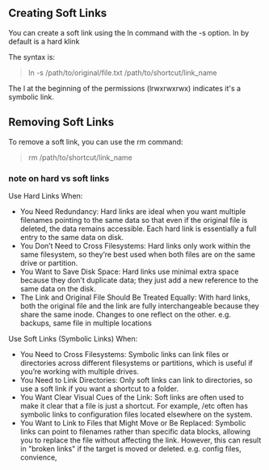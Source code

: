 ## Creating Soft Links
You can create a soft link using the ln command with the -s option. ln by default is a hard klink

The syntax is:
>ln -s /path/to/original/file.txt /path/to/shortcut/link_name

The l at the beginning of the permissions (lrwxrwxrwx) indicates it's a symbolic link.

## Removing Soft Links
To remove a soft link, you can use the rm command:
>rm /path/to/shortcut/link_name

### note on hard vs soft links
Use Hard Links When:
- You Need Redundancy: Hard links are ideal when you want multiple filenames pointing to the same data so that even if the original file is deleted, the data remains accessible. Each hard link is essentially a full entry to the same data on disk.
- You Don’t Need to Cross Filesystems: Hard links only work within the same filesystem, so they’re best used when both files are on the same drive or partition.
- You Want to Save Disk Space: Hard links use minimal extra space because they don't duplicate data; they just add a new reference to the same data on the disk.
- The Link and Original File Should Be Treated Equally: With hard links, both the original file and the link are fully interchangeable because they share the same inode. Changes to one reflect on the other.
e.g. backups, same file in multiple locations


Use Soft Links (Symbolic Links) When:
- You Need to Cross Filesystems: Symbolic links can link files or directories across different filesystems or partitions, which is useful if you’re working with multiple drives.
- You Need to Link Directories: Only soft links can link to directories, so use a soft link if you want a shortcut to a folder.
- You Want Clear Visual Cues of the Link: Soft links are often used to make it clear that a file is just a shortcut. For example, /etc often has symbolic links to configuration files located elsewhere on the system.
- You Want to Link to Files that Might Move or Be Replaced: Symbolic links can point to filenames rather than specific data blocks, allowing you to replace the file without affecting the link. However, this can result in "broken links" if the target is moved or deleted.
e.g. config files, convience,

